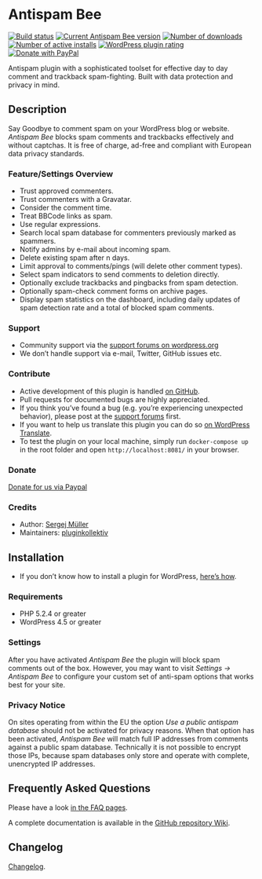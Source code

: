 # Antispam Bee #

[![Build status](https://github.com/pluginkollektiv/antispam-bee/actions/workflows/tests.yml/badge.svg)](https://github.com/pluginkollektiv/antispam-bee/actions/workflows/tests.yml) [![Current Antispam Bee version](https://img.shields.io/wordpress/plugin/v/antispam-bee.svg)](https://wordpress.org/plugins/antispam-bee/) [![Number of downloads](https://img.shields.io/wordpress/plugin/dt/antispam-bee.svg)](https://wordpress.org/plugins/antispam-bee/advanced/) [![Number of active installs](https://img.shields.io/wordpress/plugin/installs/antispam-bee.svg)](https://wordpress.org/plugins/antispam-bee/advanced/) [![WordPress plugin rating](https://img.shields.io/wordpress/plugin/r/antispam-bee.svg)](https://wordpress.org/plugins/antispam-bee/#reviews) [![Donate with PayPal](https://img.shields.io/badge/PayPal-Donate-yellow.svg)](https://www.paypal.com/cgi-bin/webscr?cmd=_donations&business=TD4AMD2D8EMZW)

Antispam plugin with a sophisticated toolset for effective day to day comment and trackback spam-fighting. Built with data protection and privacy in mind.

## Description ##
Say Goodbye to comment spam on your WordPress blog or website. *Antispam Bee* blocks spam comments and trackbacks effectively and without captchas. It is free of charge, ad-free and compliant with European data privacy standards.

### Feature/Settings Overview ###
* Trust approved commenters.
* Trust commenters with a Gravatar.
* Consider the comment time.
* Treat BBCode links as spam.
* Use regular expressions.
* Search local spam database for commenters previously marked as spammers.
* Notify admins by e-mail about incoming spam.
* Delete existing spam after n days.
* Limit approval to comments/pings (will delete other comment types).
* Select spam indicators to send comments to deletion directly.
* Optionally exclude trackbacks and pingbacks from spam detection.
* Optionally spam-check comment forms on archive pages.
* Display spam statistics on the dashboard, including daily updates of spam detection rate and a total of blocked spam comments.

### Support ###
* Community support via the [support forums on wordpress.org](https://wordpress.org/support/plugin/antispam-bee)
* We don’t handle support via e-mail, Twitter, GitHub issues etc.

### Contribute ###
* Active development of this plugin is handled [on GitHub](https://github.com/pluginkollektiv/antispam-bee).
* Pull requests for documented bugs are highly appreciated.
* If you think you’ve found a bug (e.g. you’re experiencing unexpected behavior), please post at the [support forums](https://wordpress.org/support/plugin/antispam-bee) first.
* If you want to help us translate this plugin you can do so [on WordPress Translate](https://translate.wordpress.org/projects/wp-plugins/antispam-bee).
* To test the plugin on your local machine, simply run `docker-compose up` in the root folder and open `http://localhost:8081/` in your browser.

### Donate
[Donate for us via Paypal](https://www.paypal.com/cgi-bin/webscr?cmd=_donations&business=TD4AMD2D8EMZW)

### Credits ###
* Author: [Sergej Müller](https://sergejmueller.github.io/)
* Maintainers: [pluginkollektiv](https://pluginkollektiv.org)

## Installation ##
* If you don’t know how to install a plugin for WordPress, [here’s how](https://wordpress.org/documentation/article/manage-plugins/).

### Requirements ###
* PHP 5.2.4 or greater
* WordPress 4.5 or greater

### Settings ###
After you have activated *Antispam Bee* the plugin will block spam comments out of the box. However, you may want to visit *Settings → Antispam Bee* to configure your custom set of anti-spam options that works best for your site.

### Privacy Notice ###
On sites operating from within the EU the option *Use a public antispam database* should not be activated for privacy reasons. When that option has been activated, *Antispam Bee* will match full IP addresses from comments against a public spam database. Technically it is not possible to encrypt those IPs, because spam databases only store and operate with complete, unencrypted IP addresses.

## Frequently Asked Questions ##

Please have a look [in the FAQ pages](https://github.com/pluginkollektiv/antispam-bee/wiki/en-FAQ).

A complete documentation is available in the [GitHub repository Wiki](https://github.com/pluginkollektiv/antispam-bee/wiki).

## Changelog ##

[Changelog](https://github.com/pluginkollektiv/antispam-bee/blob/master/CHANGELOG.md).

